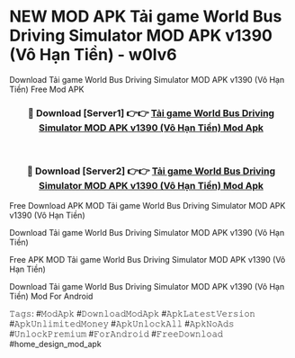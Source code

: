 # NEW MOD APK Tải game World Bus Driving Simulator MOD APK v1390 (Vô Hạn Tiền) - w0lv6
Download Tải game World Bus Driving Simulator MOD APK v1390 (Vô Hạn Tiền) Free Mod APK

<div align="center">
<h3>🔴 Download [Server1] 👉👉 <a href="https://apk-comot.site?title=Tải_game_World_Bus_Driving_Simulator_MOD_APK_v1390_(Vô_Hạn_Tiền)">Tải game World Bus Driving Simulator MOD APK v1390 (Vô Hạn Tiền) Mod Apk</a></h3><br>

<h3>🔴 Download [Server2] 👉👉 <a href="https://apk-comot.site?title=Tải_game_World_Bus_Driving_Simulator_MOD_APK_v1390_(Vô_Hạn_Tiền)">Tải game World Bus Driving Simulator MOD APK v1390 (Vô Hạn Tiền) Mod Apk</a></h3>
</div>


Free Download APK MOD Tải game World Bus Driving Simulator MOD APK v1390 (Vô Hạn Tiền)

Download Tải game World Bus Driving Simulator MOD APK v1390 (Vô Hạn Tiền) 

Free APK MOD Tải game World Bus Driving Simulator MOD APK v1390 (Vô Hạn Tiền) 

Download Tải game World Bus Driving Simulator MOD APK v1390 (Vô Hạn Tiền) Mod For Android

𝚃𝚊𝚐𝚜: #𝙼𝚘𝚍𝙰𝚙𝚔 #𝙳𝚘𝚠𝚗𝚕𝚘𝚊𝚍𝙼𝚘𝚍𝙰𝚙𝚔 #𝙰𝚙𝚔𝙻𝚊𝚝𝚎𝚜𝚝𝚅𝚎𝚛𝚜𝚒𝚘𝚗 #𝙰𝚙𝚔𝚄𝚗𝚕𝚒𝚖𝚒𝚝𝚎𝚍𝙼𝚘𝚗𝚎𝚢 #𝙰𝚙𝚔𝚄𝚗𝚕𝚘𝚌𝚔𝙰𝚕𝚕 #𝙰𝚙𝚔𝙽𝚘𝙰𝚍𝚜 #𝚄𝚗𝚕𝚘𝚌𝚔𝙿𝚛𝚎𝚖𝚒𝚞𝚖 #𝙵𝚘𝚛𝙰𝚗𝚍𝚛𝚘𝚒𝚍 #𝙵𝚛𝚎𝚎𝙳𝚘𝚠𝚗𝚕𝚘𝚊𝚍 #home_design_mod_apk